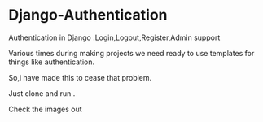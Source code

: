 # Django-Authentication
Authentication in Django .Login,Logout,Register,Admin support



Various times during making projects we need ready to use templates for things like authentication.



So,i have made this to cease that problem.


Just clone and run .


Check the images out




